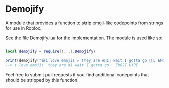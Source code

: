 # Demojify

A module that provides a function to strip emoji-like codepoints from strings for use in Roblox.

See the file Demojify.lua for the implementation. The module is used like so:

```lua

local demojify = require((...).Demojify)

print(demojify("😂i love emojis ✔ they are #⃣1⃣ wait I gotta go 🚽🚀. EMOJI HYPE ✊"))
--> i love emojis  they are #1 wait I gotta go . EMOJI HYPE
```

Feel free to submit pull requests if you find additional codepoints that should be stripped by this function.

